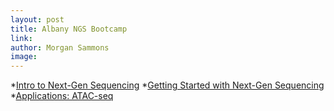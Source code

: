 ```yaml
---
layout: post
title: Albany NGS Bootcamp
link: 
author: Morgan Sammons
image: 
---
```


*[Intro to Next-Gen Sequencing](/pdfs/links/Intro_to_NextGen_Sammons_04212017.pdf) 
*[Getting Started with Next-Gen Sequencing](/pdfs/links/Sammons_NGS_Guidelines_April2017_WebVersion.pdf)
*[Applications: ATAC-seq](/pdfs/links/Bootcamp_ATAC_Seq_Sammons_April2017_WebVersion.pdf)
